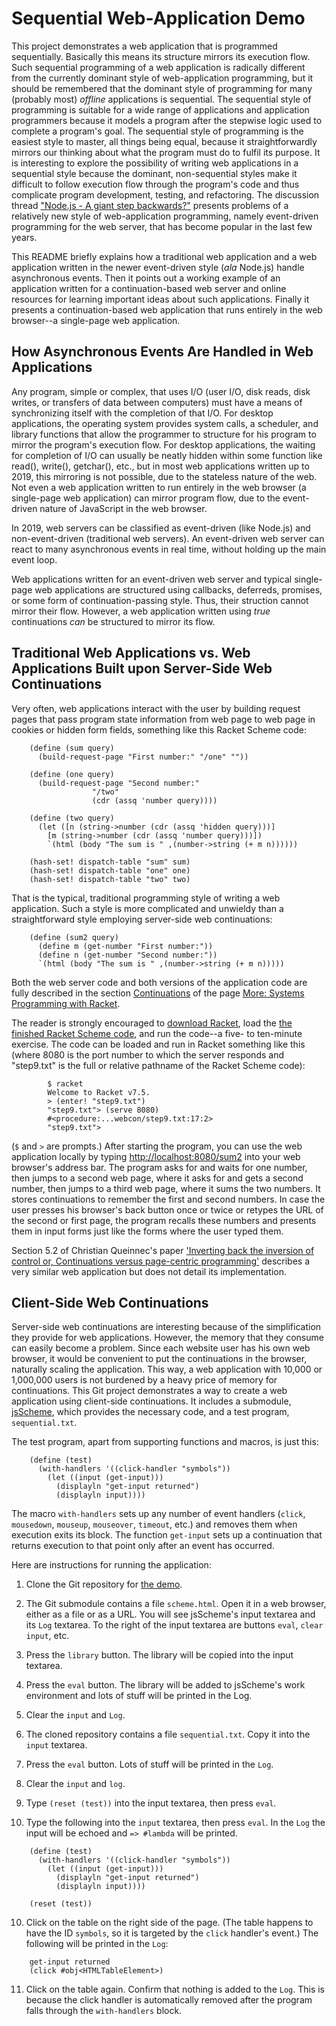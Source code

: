 # Sequential Web-Application Demo

This project demonstrates a web application that is programmed sequentially.
Basically this means its structure mirrors its execution flow.
Such sequential programming of a web application is radically different
from the currently dominant style of web-application programming, but it should
be remembered that the dominant style of programming for many (probably most)
*offline* applications is sequential. The sequential style of programming is
suitable for a wide range of applications and application programmers
because it models a program after the stepwise logic used to complete a
program's goal. The sequential style of programming is the easiest style to
master, all things being equal, because it straightforwardly mirrors our
thinking about what the program must do to fulfil its purpose.
It is interesting to explore the possibility of writing web applications
in a sequential style because the dominant, non-sequential styles
make it difficult to follow execution flow through the program's code
and thus complicate program development, testing, and refactoring.
The discussion thread
["Node.js - A giant step backwards?"](https://news.ycombinator.com/item?id=3510758)
presents problems of a relatively new style of web-application
programming, namely event-driven programming for the web server,
that has become popular in the last few years.

This README briefly explains how a traditional web application and a
web application written in the newer event-driven style (*ala* Node.js) handle
asynchronous events.
Then it points out a working example of an application written for a
continuation-based web server and online resources for learning important
ideas about such applications. Finally it presents a continuation-based
web application that runs entirely in the web browser--a single-page
web application.


## How Asynchronous Events Are Handled in Web Applications

Any program, simple or complex, that uses I/O (user I/O, disk reads,
disk writes, or transfers of data between computers) must have a means of
synchronizing itself with the completion of that I/O. For desktop applications,
the operating system provides system calls, a scheduler, and library functions
that allow the programmer to structure for his program to mirror
the program's execution flow. For desktop applications, the waiting
for completion of I/O can usually be neatly hidden within some function
like read(), write(), getchar(), etc., but in most web applications written
up to 2019, this mirroring is not possible, due to the stateless nature of
the web. Not even a web application written to run entirely in the
web browser (a single-page web application) can mirror program flow,
due to the event-driven nature of JavaScript in the web browser.

In 2019, web servers can be classified as event-driven (like Node.js) and
non-event-driven (traditional web servers). An event-driven web server
can react to many asynchronous events in real time, without holding up
the main event loop.

Web applications written for an event-driven web server and typical
single-page web applications are structured using callbacks, deferreds,
promises, or some form of continuation-passing style. Thus, their struction
cannot mirror their flow. However, a web application written using *true*
continuations *can* be structured to mirror its flow.


## Traditional Web Applications vs. Web Applications Built upon Server-Side Web Continuations

Very often, web applications interact with the user by building request
pages that pass program state information from web page to web page in
cookies or hidden form fields, something like this Racket Scheme code:

```
	(define (sum query)
	  (build-request-page "First number:" "/one" ""))
	 
	(define (one query)
	  (build-request-page "Second number:"
			      "/two"
			      (cdr (assq 'number query))))
	 
	(define (two query)
	  (let ([n (string->number (cdr (assq 'hidden query)))]
		[m (string->number (cdr (assq 'number query)))])
	    `(html (body "The sum is " ,(number->string (+ m n))))))
	 
	(hash-set! dispatch-table "sum" sum)
	(hash-set! dispatch-table "one" one)
	(hash-set! dispatch-table "two" two)
```

That is the typical, traditional programming style of writing a web application.
Such a style is more complicated and unwieldy than a straightforward style
employing server-side web continuations: 

```
	(define (sum2 query)
	  (define m (get-number "First number:"))
	  (define n (get-number "Second number:"))
	  `(html (body "The sum is " ,(number->string (+ m n)))))
```

Both the web server code and both versions of the application code are
fully described in the section
[Continuations](https://docs.racket-lang.org/more/#%28part._.Continuations%29)
of the page
[More: Systems Programming with Racket](https://docs.racket-lang.org/more/#%28part._.Continuations%29).

The reader is strongly encouraged to
[download Racket](https://download.racket-lang.org/), load the
[the finished Racket Scheme code](https://docs.racket-lang.org/more/step9.txt),
and run the code--a five- to ten-minute exercise.
The code can be loaded and run in Racket something like this (where 8080 is
the port number to which the server responds and "step9.txt" is the full or
relative pathname of the Racket Scheme code):

```
        $ racket
        Welcome to Racket v7.5.
        > (enter! "step9.txt")
        "step9.txt"> (serve 8080)
        #<procedure:...webcon/step9.txt:17:2>
        "step9.txt"> 
```

(`$` and `>` are prompts.)
After starting the program, you can use the web application locally
by typing [http://localhost:8080/sum2](http://localhost:8080/sum2)
into your web browser's address bar.
The program asks for and waits for one number, then jumps to a second web page,
where it asks for and gets a second number, then jumps to a third web page,
where it sums the two
numbers. It stores continuations to remember the first and second numbers.
In case the user presses his browser's back button once or twice or retypes the
URL of the second or first page, the program recalls these numbers and
presents them in input forms just like the forms where the user typed them.

Section 5.2 of Christian Queinnec's paper
['Inverting back the inversion of control or, Continuations versus page-centric programming'](https://pages.lip6.fr/Christian.Queinnec/PDF/www.pdf)
describes a very similar web application but does not detail its implementation.


## Client-Side Web Continuations

Server-side web continuations are interesting because of the simplification
they provide for web applications. However, the memory that they consume
can easily become a problem. Since each website user has his own
web browser, it would be convenient to put the continuations in the browser,
naturally scaling the application.
This way, a web application with 10,000 or 1,000,000 users is not burdened
by a heavy price of memory for continuations.
This Git project demonstrates a way to create a web application using
client-side continuations. It includes a submodule,
[jsScheme](https://github.com/tomelam/jsScheme),
which provides the necessary code,
and a test program, ```sequential.txt```.

The test program, apart from supporting functions and macros,
is just this:

```
	(define (test)
	  (with-handlers '((click-handler "symbols"))
	    (let ((input (get-input)))
	      (displayln "get-input returned")
	      (displayln input))))
```

The macro ```with-handlers``` sets up any number of
event handlers (```click```, ```mousedown```, ```mouseup```, ```mouseover```,
```timeout```, etc.)
and removes them when execution exits its block.
The function ```get-input``` sets up a continuation that returns
execution to that point only after an event has occurred.

Here are instructions for running the application:

1. Clone the Git repository for
[the demo](https://github.com/tomelam/sequential_web_app_demo).

2. The Git submodule contains a file ```scheme.html```. Open it in a
web browser, either as a file or as a URL. You will see jsScheme's input
textarea and its ```Log``` textarea. To the right of the input textarea are
buttons ```eval```, ```clear input```, etc.

3. Press the ```library``` button. The library will be copied into the input
textarea.

4. Press the ```eval``` button. The library will be added to jsScheme's
work environment and lots of stuff will be printed in the Log.

5. Clear the ```input``` and ```Log```.

6. The cloned repository contains a file ```sequential.txt```. Copy it
into the ```input``` textarea.

7. Press the ```eval``` button. Lots of stuff will be printed in the ```Log```.

8. Clear the ```input``` and ```log```.

9. Type ```(reset (test))``` into the input textarea, then press ```eval```.
9. Type the following into the ```input``` textarea, then press ```eval```.
In the ````Log```` the input will be echoed and ```=> #lambda``` will be
printed.

```
	(define (test)
	  (with-handlers '((click-handler "symbols"))
	    (let ((input (get-input)))
	      (displayln "get-input returned")
	      (displayln input))))

	(reset (test))
```

10. Click on the table on the right side of the page. (The table happens
to have the ID ```symbols```, so it is targeted by the ```click``` handler's
event.) The following will be printed in the ```Log```:
```
	get-input returned
	(click #obj<HTMLTableElement>)
```

11. Click on the table again. Confirm that nothing is added to the `Log`.
This is because the click handler is automatically removed after the
program falls through the `with-handlers` block.
